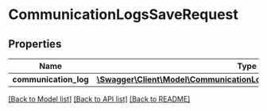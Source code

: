 # CommunicationLogsSaveRequest

## Properties
Name | Type | Description | Notes
------------ | ------------- | ------------- | -------------
**communication_log** | [**\Swagger\Client\Model\CommunicationLogsSaveRequestCommunicationLog**](CommunicationLogsSaveRequestCommunicationLog.md) |  | 

[[Back to Model list]](../README.md#documentation-for-models) [[Back to API list]](../README.md#documentation-for-api-endpoints) [[Back to README]](../README.md)


